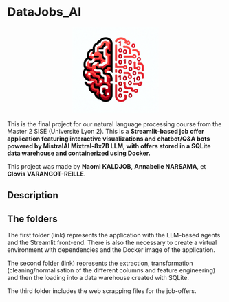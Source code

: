 # DataJobs_AI
<p align="center">
<img src="/Images/logo_dalle.png" width="200" height="200">
</p>
<p align="center">
</p>

This is the final project for our natural language processing course from the Master 2 SISE (Université Lyon 2). This is a **Streamlit-based job offer application featuring interactive visualizations and chatbot/Q&amp;A bots powered by MistralAI Mixtral-8x7B LLM, with offers stored in a SQLite data warehouse and containerized using Docker.**

This project was made by **Naomi KALDJOB**, **Annabelle NARSAMA**, et **Clovis VARANGOT-REILLE**.

## Description
## The folders

The first folder (link) represents the application with the LLM-based agents and the Streamlit front-end. There is also the necessary to create a virtual environment with dependencies and the Docker image of the application.

The second folder (link) represents the extraction, transformation (cleaning/normalisation of the different columns and feature engineering) and then the loading into a data warehouse created with SQLite. 

The third folder includes the web scrapping files for the job-offers. 

